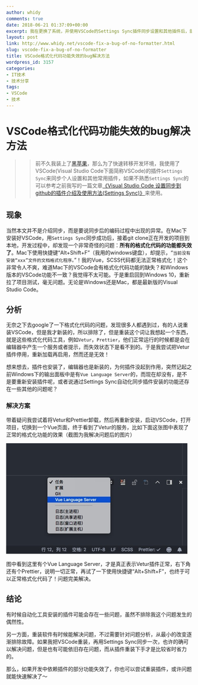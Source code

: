 ```yaml
---
author: whidy
comments: true
date: 2018-06-21 01:37:09+00:00
excerpt: 我在更换了系统，并使用VSCode的Settings Sync插件同步设置和其他插件后，部分插件功能失效，无法格式化代码等问题的查找和解决
layout: post
link: http://www.whidy.net/vscode-fix-a-bug-of-no-formatter.html
slug: vscode-fix-a-bug-of-no-formatter
title: VSCode格式化代码功能失效的bug解决方法
wordpress_id: 3157
categories:
- IT技术
- 技术分享
tags:
- VSCode
- 技术
---
```


# VSCode格式化代码功能失效的bug解决方法





<blockquote>
  
> 
> 前不久我装上了[黑苹果](http://www.whidy.net/w350etq-k590s-install-hackintosh-macos-high-sierra-summary.html)，那么为了快速转移开发环境，我使用了VSCode(Visual Studio Code下面简称VSCode)的插件`Settings Sync`来同步个人设置和其他常用插件，如果不熟悉`Settings Sync`的可以参考之前我写的一篇文章[《Visual Studio Code 设置同步到github的插件介绍及使用方法(Settings Sync)》](http://www.whidy.net/visual-studio-code-settings-sync-introduction.html)来使用。
> 
> 
</blockquote>





## 现象





当然本文并不是介绍同步，而是要说同步后的编码过程中出现的异常。在Mac下安装好VSCode，用`Settings Sync`同步成功后，接着git clone正在开发的项目到本地，开发过程中，却发现一个非常奇怪的问题：**所有的格式化代码的功能都失效了**。Mac下使用快捷键“Alt+Shift+F”（我用的windows键盘），却提示，“`当前没有安装“xxx”文件的文档格式化程序。`”！我的Vue，SCSS代码都无法正常格式化！这个非常令人不爽，难道Mac下的VSCode会有格式化代码功能的缺失？和Windows版本的VSCode功能不一致？我觉得不太可能。于是重启回到Windows 10，重新拉了项目测试，毫无问题。无论是Windows还是Mac，都是最新版的Visual Studio Code。





## 分析





无奈之下去google了一下格式化代码的问题，发现很多人都遇到过，有的人说重装VSCode，但是我才新装的，所以排除了，但是重装这个词让我想起一个东西，就是这些格式化代码工具，例如`Vetur`，`Prettier`，他们正常运行的时候都是会在编辑器中产生一个服务或者提示，而失效状态下是看不到的。于是我尝试把Vetur插件停用，重新加载再启用，然而还是无效！





想来想去，插件也安装了，编辑器也是新装的，为何插件没起到作用，突然记起之前Windows下的输出面板中是有`Vue Language Server`的，而现在却没有，是不是要重新安装插件呢，或者说通过Settings Sync自动化同步插件安装的功能还存在一些其他的问题呢？





### 解决方案





带着疑问我尝试着将Vetur和Prettier卸载，然后再重新安装，启动VSCode，打开项目，切换到一个Vue页面，终于看到了Vetur的服务，比如下面这张图中表现了正常的格式化功能的效果（截图为我解决问题后的图片）





![正常的格式化插件效果](https://raw.githubusercontent.com/whidy/daily/master/sources/images/2018-06-21-1.png)





图中看到这里有个Vue Language Server，才是真正表示Vetur插件正常，右下角还有个Prettier，说明一切正常，再试了一下使用快捷键“Alt+Shift+F”，也终于可以正常格式化代码了！问题完美解决。





## 结论





有时候自动化工具安装的插件可能会存在一些问题，虽然不排除我这个问题发生的偶然性。





另一方面，重装软件有时候能解决问题，不过需要针对问题分析，从最小的改变逐渐排除故障。如果我把VSCode重装，再用Settings Sync同步一次，也许的确可以解决问题，但是也有可能依旧存在问题，而从插件重装下手才是比较省时省力的。





那么，如果开发中依赖插件的部分功能失效了，你也可以尝试重装插件，或许问题就能快速解决了～



